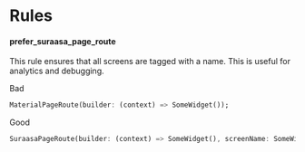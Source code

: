 # Rules

#### prefer_suraasa_page_route
This rule ensures that all screens are tagged with a name. This is useful for analytics and debugging.

Bad
```dart
MaterialPageRoute(builder: (context) => SomeWidget());
```
Good
```dart
SuraasaPageRoute(builder: (context) => SomeWidget(), screenName: SomeWidget.screenName);
```